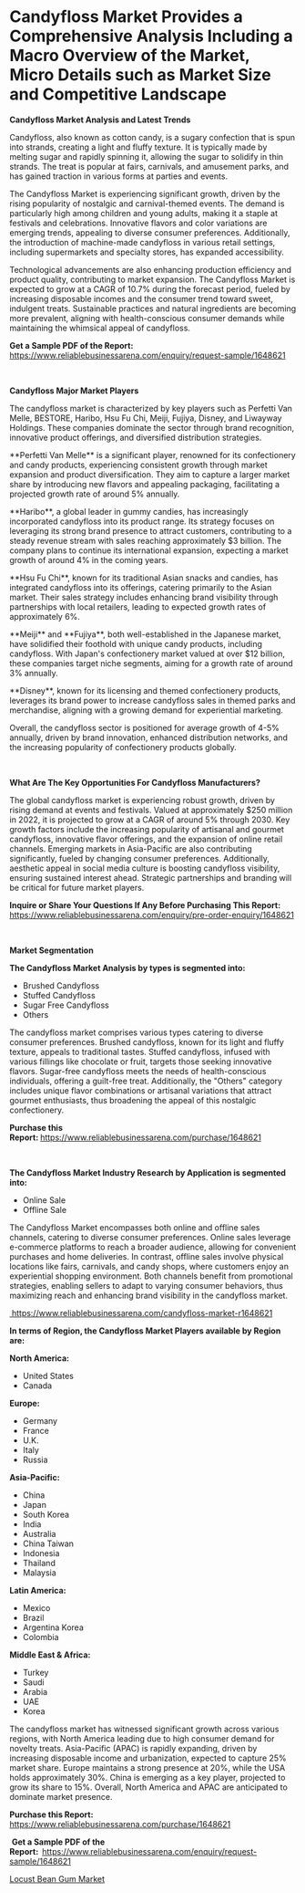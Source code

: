 <p><h1>Candyfloss Market Provides a Comprehensive Analysis Including a Macro Overview of the Market, Micro Details such as Market Size and Competitive Landscape</h1></p><p><strong>Candyfloss Market Analysis and Latest Trends</strong></p>
<p><p>Candyfloss, also known as cotton candy, is a sugary confection that is spun into strands, creating a light and fluffy texture. It is typically made by melting sugar and rapidly spinning it, allowing the sugar to solidify in thin strands. The treat is popular at fairs, carnivals, and amusement parks, and has gained traction in various forms at parties and events.</p><p>The Candyfloss Market is experiencing significant growth, driven by the rising popularity of nostalgic and carnival-themed events. The demand is particularly high among children and young adults, making it a staple at festivals and celebrations. Innovative flavors and color variations are emerging trends, appealing to diverse consumer preferences. Additionally, the introduction of machine-made candyfloss in various retail settings, including supermarkets and specialty stores, has expanded accessibility.</p><p>Technological advancements are also enhancing production efficiency and product quality, contributing to market expansion. The Candyfloss Market is expected to grow at a CAGR of 10.7% during the forecast period, fueled by increasing disposable incomes and the consumer trend toward sweet, indulgent treats. Sustainable practices and natural ingredients are becoming more prevalent, aligning with health-conscious consumer demands while maintaining the whimsical appeal of candyfloss.</p></p>
<p><strong>Get a Sample PDF of the Report:&nbsp;</strong> <a href="https://www.reliablebusinessarena.com/enquiry/request-sample/1648621?utm_campaign=2130&utm_medium=2&utm_source=Github&utm_content=ia&utm_term=14022025&utm_id=candyfloss">https://www.reliablebusinessarena.com/enquiry/request-sample/1648621</a></p>
<p>&nbsp;</p>
<p><strong>Candyfloss Major Market Players</strong></p>
<p><p>The candyfloss market is characterized by key players such as Perfetti Van Melle, BESTORE, Haribo, Hsu Fu Chi, Meiji, Fujiya, Disney, and Liwayway Holdings. These companies dominate the sector through brand recognition, innovative product offerings, and diversified distribution strategies.</p><p>**Perfetti Van Melle** is a significant player, renowned for its confectionery and candy products, experiencing consistent growth through market expansion and product diversification. They aim to capture a larger market share by introducing new flavors and appealing packaging, facilitating a projected growth rate of around 5% annually.</p><p>**Haribo**, a global leader in gummy candies, has increasingly incorporated candyfloss into its product range. Its strategy focuses on leveraging its strong brand presence to attract customers, contributing to a steady revenue stream with sales reaching approximately $3 billion. The company plans to continue its international expansion, expecting a market growth of around 4% in the coming years.</p><p>**Hsu Fu Chi**, known for its traditional Asian snacks and candies, has integrated candyfloss into its offerings, catering primarily to the Asian market. Their sales strategy includes enhancing brand visibility through partnerships with local retailers, leading to expected growth rates of approximately 6%.</p><p>**Meiji** and **Fujiya**, both well-established in the Japanese market, have solidified their foothold with unique candy products, including candyfloss. With Japan's confectionery market valued at over $12 billion, these companies target niche segments, aiming for a growth rate of around 3% annually.</p><p>**Disney**, known for its licensing and themed confectionery products, leverages its brand power to increase candyfloss sales in themed parks and merchandise, aligning with a growing demand for experiential marketing.</p><p>Overall, the candyfloss sector is positioned for average growth of 4-5% annually, driven by brand innovation, enhanced distribution networks, and the increasing popularity of confectionery products globally.</p></p>
<p>&nbsp;</p>
<p><strong>What Are The Key Opportunities For Candyfloss Manufacturers?</strong></p>
<p><p>The global candyfloss market is experiencing robust growth, driven by rising demand at events and festivals. Valued at approximately $250 million in 2022, it is projected to grow at a CAGR of around 5% through 2030. Key growth factors include the increasing popularity of artisanal and gourmet candyfloss, innovative flavor offerings, and the expansion of online retail channels. Emerging markets in Asia-Pacific are also contributing significantly, fueled by changing consumer preferences. Additionally, aesthetic appeal in social media culture is boosting candyfloss visibility, ensuring sustained interest ahead. Strategic partnerships and branding will be critical for future market players.</p></p>
<p><strong>Inquire or Share Your Questions If Any Before Purchasing This Report:</strong> <a href="https://www.reliablebusinessarena.com/enquiry/pre-order-enquiry/1648621?utm_campaign=2130&utm_medium=2&utm_source=Github&utm_content=ia&utm_term=14022025&utm_id=candyfloss">https://www.reliablebusinessarena.com/enquiry/pre-order-enquiry/1648621</a></p>
<p>&nbsp;</p>
<p><strong>Market Segmentation</strong></p>
<p><strong>The Candyfloss Market Analysis by types is segmented into:</strong></p>
<p><ul><li>Brushed Candyfloss</li><li>Stuffed Candyfloss</li><li>Sugar Free Candyfloss</li><li>Others</li></ul></p>
<p><p>The candyfloss market comprises various types catering to diverse consumer preferences. Brushed candyfloss, known for its light and fluffy texture, appeals to traditional tastes. Stuffed candyfloss, infused with various fillings like chocolate or fruit, targets those seeking innovative flavors. Sugar-free candyfloss meets the needs of health-conscious individuals, offering a guilt-free treat. Additionally, the "Others" category includes unique flavor combinations or artisanal variations that attract gourmet enthusiasts, thus broadening the appeal of this nostalgic confectionery.</p></p>
<p><strong>Purchase this Report:&nbsp;</strong><a href="https://www.reliablebusinessarena.com/purchase/1648621?utm_campaign=2130&utm_medium=2&utm_source=Github&utm_content=ia&utm_term=14022025&utm_id=candyfloss">https://www.reliablebusinessarena.com/purchase/1648621</a></p>
<p>&nbsp;</p>
<p><strong>The Candyfloss Market Industry Research by Application is segmented into:</strong></p>
<p><ul><li>Online Sale</li><li>Offline Sale</li></ul></p>
<p><p>The Candyfloss Market encompasses both online and offline sales channels, catering to diverse consumer preferences. Online sales leverage e-commerce platforms to reach a broader audience, allowing for convenient purchases and home deliveries. In contrast, offline sales involve physical locations like fairs, carnivals, and candy shops, where customers enjoy an experiential shopping environment. Both channels benefit from promotional strategies, enabling sellers to adapt to varying consumer behaviors, thus maximizing reach and enhancing brand visibility in the candyfloss market.</p></p>
<p><a href="https://www.reliablebusinessarena.com/candyfloss-market-r1648621?utm_campaign=2130&utm_medium=2&utm_source=Github&utm_content=ia&utm_term=14022025&utm_id=candyfloss">&nbsp;https://www.reliablebusinessarena.com/candyfloss-market-r1648621</a></p>
<p><strong>In terms of Region, the Candyfloss Market Players available by Region are:</strong></p>
<p>
    <p> <strong> North America: </strong>
        <ul>
            <li>United States</li>
            <li>Canada</li>
        </ul>
        </p> 
    <p> <strong> Europe: </strong>
        <ul>
            <li>Germany</li>
            <li>France</li>
            <li>U.K.</li>
            <li>Italy</li>
            <li>Russia</li>
        </ul>
        </p> 
    <p> <strong> Asia-Pacific: </strong>
        <ul>
            <li>China</li>
            <li>Japan</li>
            <li>South Korea</li>
            <li>India</li>
            <li>Australia</li>
            <li>China Taiwan</li>
            <li>Indonesia</li>
            <li>Thailand</li>
            <li>Malaysia</li>
        </ul>
        </p> 
    <p> <strong> Latin America: </strong>
        <ul>
            <li>Mexico</li>
            <li>Brazil</li>
            <li>Argentina Korea</li>
            <li>Colombia</li>
        </ul>
        </p> 
    <p> <strong> Middle East & Africa: </strong>
        <ul>
            <li>Turkey</li>
            <li>Saudi</li>
            <li>Arabia</li>
            <li>UAE</li>
            <li>Korea</li>
        </ul>
    </p>
    </p>
<p><p>The candyfloss market has witnessed significant growth across various regions, with North America leading due to high consumer demand for novelty treats. Asia-Pacific (APAC) is rapidly expanding, driven by increasing disposable income and urbanization, expected to capture 25% market share. Europe maintains a strong presence at 20%, while the USA holds approximately 30%. China is emerging as a key player, projected to grow its share to 15%. Overall, North America and APAC are anticipated to dominate market presence.</p></p>
<p><strong>Purchase this Report: </strong><a href="https://www.reliablebusinessarena.com/purchase/1648621?utm_campaign=2130&utm_medium=2&utm_source=Github&utm_content=ia&utm_term=14022025&utm_id=candyfloss">https://www.reliablebusinessarena.com/purchase/1648621</a></p>
<p>&nbsp;<strong>Get a Sample PDF of the Report:&nbsp;&nbsp;</strong><a href="https://www.reliablebusinessarena.com/enquiry/request-sample/1648621?utm_campaign=2130&utm_medium=2&utm_source=Github&utm_content=ia&utm_term=14022025&utm_id=candyfloss">https://www.reliablebusinessarena.com/enquiry/request-sample/1648621</a></p>
<p><strong></strong></p>
<p><p><a href="https://github.com/delindacallegari68/Market-Research-Report-List-1/blob/main/locust-bean-gum-market.md?utm_campaign=2130&utm_medium=2&utm_source=Github&utm_content=ia&utm_term=14022025&utm_id=candyfloss">Locust Bean Gum Market</a></p></p>